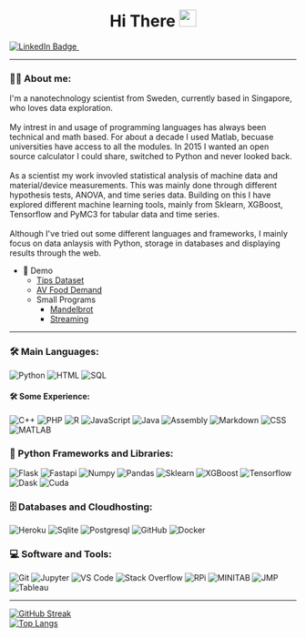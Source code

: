 <div id="intro_text" align="center">
<h1>
  Hi There
  <img src="https://media.giphy.com/media/hvRJCLFzcasrR4ia7z/giphy.gif" width="30px"/>
</h1> 
</div>


<div id="badges">
 <a href="https://www.linkedin.com/in/patrick-cj-carlberg">
    <img src="https://img.shields.io/badge/LinkedIn-blue?style=for-the-badge&logo=linkedin&logoColor=white" alt="LinkedIn Badge"/>
 </a>
 <img src="https://komarev.com/ghpvc/?username=CJROCKBALL&style=for-the-badge&color=blue" alt=""/>
</div>

---

### :man_technologist: About me:
<div>I'm a nanotechnology scientist from Sweden, currently based in Singapore, who loves data exploration.
<br><br>
My intrest in and usage of programming languages has always been technical and math based.
For about a decade I used Matlab, becuase universities have access to all the modules. 
In 2015 I wanted an open source calculator I could share, switched to Python and never looked back.
<br><br>
As a scientist my work invovled statistical analysis of machine data 
and material/device measurements. This was mainly done through different hypothesis tests, ANOVA,
and time series data. Building on this I have explored different machine learning tools,
mainly from Sklearn, XGBoost, Tensorflow and PyMC3 for tabular data and time series.
<br><br>
Although I've tried out some different languages and frameworks, I mainly focus on 
data anlaysis with Python, storage in databases and displaying results through the web.
</div>

- :telescope: Demo
    - [Tips Dataset](https://github.com/CJRockball/pred_service)
    - [AV Food Demand](https://github.com/CJRockball/pred_service)
    - Small Programs
      - [Mandelbrot](https://github.com/CJRockball/Mandelbrot/tree/main)
      - [Streaming](https://github.com/CJRockball/pred_service)

---

### :hammer_and_wrench: Main Languages:
<div>
  <img alt="Python" src="https://img.shields.io/badge/Python-14354C?style=plastic&logo=python&logoColor=white" style="max-width: 100%;">
  <img alt="HTML" src="https://img.shields.io/badge/HTML-E34F26?style=plastic&logo=html5&logoColor=white" style="max-width: 100%;">
  <img alt="SQL" src="https://img.shields.io/badge/SQL-025E8C?style=plastic&logo=database&logoColor=white" style="max-width: 100%;">

</div>

#### :hammer_and_wrench: Some Experience:
<div>
<!--- C++, Lisp, Assembly, PHP, Java, R, Javascript --->
  <img alt="C++" src="https://img.shields.io/badge/C%2B%2B-00599C?style=plastic&logo=c%2B%2B&logoColor=white" style="max-width: 100%;">
  <img alt="PHP" src="https://img.shields.io/badge/PHP-777BB4?style=plastic&logo=php&logoColor=white" style="max-width: 100%;">
  <img alt="R" src="https://img.shields.io/badge/R-276DC3?style=plastic&logo=r&logoColor=white" style="max-width: 100%;">
  <img alt="JavaScript" src="https://img.shields.io/badge/JavaScript-323330?style=plastic&logo=javascript&logoColor=F7DF1E" style="max-width: 100%;">
  <img alt="Java" src="https://img.shields.io/badge/Java-ED8B00?style=plastic&logo=openjdk&logoColor=white" style="max-width: 100%;">
  <img alt="Assembly" src="https://img.shields.io/badge/Assembly-525252?style=plastic&logo=asmsembly&logoColor=white" style="max-width: 100%;">
  <img alt="Markdown" src="https://img.shields.io/badge/Markdown-000000?style=plastic&logo=markdown&logoColor=white" style="max-width: 100%;">
  <img alt="CSS" src="https://img.shields.io/badge/CSS-157286?style=plastic&logo=css3&logoColor=white" style="max-width: 100%;">
  <img alt="MATLAB" src="https://img.shields.io/badge/MATLAB-0B5CAB?style=plastic&logo=matlab3&logoColor=white" style="max-width: 100%;">
</div>

### :toolbox: Python Frameworks and Libraries:
<div>
  <img alt="Flask" src="https://img.shields.io/badge/Flask-000000?style=plastic&logo=flask&logoColor=white" style="max-width: 100%;">
  <img alt="Fastapi" src="https://img.shields.io/badge/Fastapi-000000?style=plastic&logo=fastapi&logoColor=white" style="max-width: 100%;">
  <img alt="Numpy" src="https://img.shields.io/badge/Numpy-013243?style=plastic&logo=numpy&logoColor=white" style="max-width: 100%;">
  <img alt="Pandas" src="https://img.shields.io/badge/Pandas-150458?style=plastic&logo=pandas&logoColor=white" style="max-width: 100%;">
  <img alt="Sklearn" src="https://img.shields.io/badge/Sklearn-2878A2?style=plastic&logo=sklearn&logoColor=white" style="max-width: 100%;">
  <img alt="XGBoost" src="https://img.shields.io/badge/XGBoost-276DC3?style=plastic&logo=xgboost&logoColor=white" style="max-width: 100%;">
  <img alt="Tensorflow" src="https://img.shields.io/badge/Tensorflow-FF6F00?style=plastic&logo=tensorflow&logoColor=white" style="max-width: 100%;">
  <img alt="Dask" src="https://img.shields.io/badge/Dask-EF1161?style=plastic&logo=dask&logoColor=white" style="max-width: 100%;">
  <img alt="Cuda" src="https://img.shields.io/badge/Cuda-76B900?style=plastic&logo=cuda&logoColor=white" style="max-width: 100%;">
  
</div>

### :file_cabinet: Databases and Cloudhosting:
<div>
  <img alt="Heroku" src="https://img.shields.io/badge/Heroku-430098?style=plastic&logo=heroku&logoColor=white" style="max-width: 100%;">
  <img alt="Sqlite" src="https://img.shields.io/badge/SQLite-07405E?style=plastic&logo=sqlite&logoColor=white" style="max-width: 100%;">
  <img alt="Postgresql" src="https://img.shields.io/badge/PostgreSQL-316192?style=plastic&logo=postgresql&logoColor=white" style="max-width: 100%;">
  <img alt="GitHub" src="https://img.shields.io/badge/GitHub-100000?style=plastic&logo=github&logoColor=white" style="max-width: 100%;">
<img alt="Docker" src="https://img.shields.io/badge/Docker-0078D7?style=plastic&logo=docker&logoColor=white" style="max-width: 100%;">
  
</div>

### :computer: Software and Tools:
<div>
  <img alt="Git" src="https://img.shields.io/badge/GIT-E44C30?style=plastic&logo=git&logoColor=white" style="max-width: 100%;">
  <img alt="Jupyter" src="https://img.shields.io/badge/Jupyter-F37626?style=plastic&logo=jupyter&logoColor=white" style="max-width: 100%;">
  <img alt="VS Code" src="https://img.shields.io/badge/VS%20Code-0078D7?style=plastic&logo=visual-studio-code&logoColor=white" style="max-width: 100%;">
  <img alt="Stack Overflow" src="https://img.shields.io/badge/Stack%20Overflow-FE7A16?style=plastic&logo=stack-overflow&logoColor=white" style="max-width: 100%;">
  <img alt="RPi" src="https://img.shields.io/badge/Raspberry%20Pi-A22846?style=plastic&logo=Raspberry%20Pi&logoColor=white" style="max-width: 100%;">
  <img alt="MINITAB" src="https://img.shields.io/badge/MINITAB-4EAA25?style=plastic&logo=minitab&logoColor=white" style="max-width: 100%;">
  <img alt="JMP" src="https://img.shields.io/badge/JMP-FA5C5C?style=plastic&logo=jmp&logoColor=white" style="max-width: 100%;">
  <img alt="Tableau" src="https://img.shields.io/badge/Tableau-0B5CAB?style=plastic&logo=tableau&logoColor=white" style="max-width: 100%;">

</div>




---
[![GitHub Streak](http://github-readme-streak-stats.herokuapp.com?user=CJROCKBALL&theme=dark&background=000000)](https://git.io/streak-stats)
<br>
[![Top Langs](https://github-readme-stats.vercel.app/api/top-langs/?username=CJROCKBALL&layout=compact&theme=vision-friendly-dark)](https://github.com/anuraghazra/github-readme-stats)

<!--
**CJRockball/CJROCKBALL** is a ✨ _special_ ✨ repository because its `README.md` (this file) appears on your GitHub profile.

Here are some ideas to get you started:

- 🔭 I’m currently working on ...
- 🌱 I’m currently learning ...
- 👯 I’m looking to collaborate on ...
- 🤔 I’m looking for help with ...
- 💬 Ask me about ...
- 📫 How to reach me: ...
- 😄 Pronouns: ...
- ⚡ Fun fact: ...
-->

